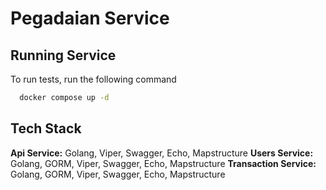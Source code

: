 
# Pegadaian Service


## Running Service

To run tests, run the following command

```bash
  docker compose up -d
```


## Tech Stack

**Api Service:** Golang, Viper, Swagger, Echo, Mapstructure
**Users Service:** Golang, GORM, Viper, Swagger, Echo, Mapstructure
**Transaction Service:** Golang, GORM, Viper, Swagger, Echo, Mapstructure

